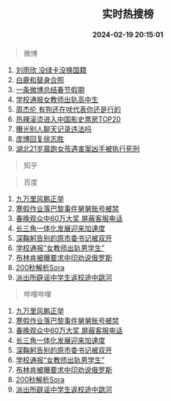 <div align="center"><h2>实时热搜榜</h2><h4>2024-02-19 20:15:01</h4></div>

> 微博  

1. [刘雨欣 没绿卡没换国籍](https://s.weibo.com/weibo?q=%E5%88%98%E9%9B%A8%E6%AC%A3%20%E6%B2%A1%E7%BB%BF%E5%8D%A1%E6%B2%A1%E6%8D%A2%E5%9B%BD%E7%B1%8D&t=31&band_rank=1&Refer=top)<br />
2. [白鹿和替身合照](https://s.weibo.com/weibo?q=%23%E7%99%BD%E9%B9%BF%E5%92%8C%E6%9B%BF%E8%BA%AB%E5%90%88%E7%85%A7%23&t=31&band_rank=2&Refer=top)<br />
3. [一条微博总结春节假期](https://s.weibo.com/weibo?q=%23%E4%B8%80%E6%9D%A1%E5%BE%AE%E5%8D%9A%E6%80%BB%E7%BB%93%E6%98%A5%E8%8A%82%E5%81%87%E6%9C%9F%23&t=31&band_rank=3&Refer=top)<br />
4. [学校通报女教师出轨高中生](https://s.weibo.com/weibo?q=%23%E5%AD%A6%E6%A0%A1%E9%80%9A%E6%8A%A5%E5%A5%B3%E6%95%99%E5%B8%88%E5%87%BA%E8%BD%A8%E9%AB%98%E4%B8%AD%E7%94%9F%23&t=31&band_rank=4&Refer=top)<br />
5. [周杰伦 有狗还在吠代表你还是行的](https://s.weibo.com/weibo?q=%E5%91%A8%E6%9D%B0%E4%BC%A6%20%E6%9C%89%E7%8B%97%E8%BF%98%E5%9C%A8%E5%90%A0%E4%BB%A3%E8%A1%A8%E4%BD%A0%E8%BF%98%E6%98%AF%E8%A1%8C%E7%9A%84&t=31&band_rank=5&Refer=top)<br />
6. [热辣滚烫进入中国影史票房TOP20](https://s.weibo.com/weibo?q=%23%E7%83%AD%E8%BE%A3%E6%BB%9A%E7%83%AB%E8%BF%9B%E5%85%A5%E4%B8%AD%E5%9B%BD%E5%BD%B1%E5%8F%B2%E7%A5%A8%E6%88%BFTOP20%23&t=31&band_rank=6&Refer=top)<br />
7. [曝光别人聊天记录违法吗](https://s.weibo.com/weibo?q=%23%E6%9B%9D%E5%85%89%E5%88%AB%E4%BA%BA%E8%81%8A%E5%A4%A9%E8%AE%B0%E5%BD%95%E8%BF%9D%E6%B3%95%E5%90%97%23&t=31&band_rank=7&Refer=top)<br />
8. [庞博回复徐志胜](https://s.weibo.com/weibo?q=%23%E5%BA%9E%E5%8D%9A%E5%9B%9E%E5%A4%8D%E5%BE%90%E5%BF%97%E8%83%9C%23&t=31&band_rank=8&Refer=top)<br />
9. [湖北21岁晨跑女孩遇害案凶手被执行死刑](https://s.weibo.com/weibo?q=%23%E6%B9%96%E5%8C%9721%E5%B2%81%E6%99%A8%E8%B7%91%E5%A5%B3%E5%AD%A9%E9%81%87%E5%AE%B3%E6%A1%88%E5%87%B6%E6%89%8B%E8%A2%AB%E6%89%A7%E8%A1%8C%E6%AD%BB%E5%88%91%23&t=31&band_rank=9&Refer=top)<br />

> 知乎  


> 百度  

1. [九万里风鹏正举](https://www.baidu.com/s?wd=%E4%B9%9D%E4%B8%87%E9%87%8C%E9%A3%8E%E9%B9%8F%E6%AD%A3%E4%B8%BE&sa=fyb_news&rsv_dl=fyb_news)<br />
2. [寒假作业落巴黎事件舅舅账号被禁](https://www.baidu.com/s?wd=%E5%AF%92%E5%81%87%E4%BD%9C%E4%B8%9A%E8%90%BD%E5%B7%B4%E9%BB%8E%E4%BA%8B%E4%BB%B6%E8%88%85%E8%88%85%E8%B4%A6%E5%8F%B7%E8%A2%AB%E7%A6%81&sa=fyb_news&rsv_dl=fyb_news)<br />
3. [春晚观众中60万大奖 屏蔽客服电话](https://www.baidu.com/s?wd=%E6%98%A5%E6%99%9A%E8%A7%82%E4%BC%97%E4%B8%AD60%E4%B8%87%E5%A4%A7%E5%A5%96+%E5%B1%8F%E8%94%BD%E5%AE%A2%E6%9C%8D%E7%94%B5%E8%AF%9D&sa=fyb_news&rsv_dl=fyb_news)<br />
4. [长三角一体化发展迎来加速度](https://www.baidu.com/s?wd=%E9%95%BF%E4%B8%89%E8%A7%92%E4%B8%80%E4%BD%93%E5%8C%96%E5%8F%91%E5%B1%95%E8%BF%8E%E6%9D%A5%E5%8A%A0%E9%80%9F%E5%BA%A6&sa=fyb_news&rsv_dl=fyb_news)<br />
5. [深鞠躬告别的原市委书记被双开](https://www.baidu.com/s?wd=%E6%B7%B1%E9%9E%A0%E8%BA%AC%E5%91%8A%E5%88%AB%E7%9A%84%E5%8E%9F%E5%B8%82%E5%A7%94%E4%B9%A6%E8%AE%B0%E8%A2%AB%E5%8F%8C%E5%BC%80&sa=fyb_news&rsv_dl=fyb_news)<br />
6. [学校通报“女教师出轨男学生”](https://www.baidu.com/s?wd=%E5%AD%A6%E6%A0%A1%E9%80%9A%E6%8A%A5%E2%80%9C%E5%A5%B3%E6%95%99%E5%B8%88%E5%87%BA%E8%BD%A8%E7%94%B7%E5%AD%A6%E7%94%9F%E2%80%9D&sa=fyb_news&rsv_dl=fyb_news)<br />
7. [布林肯被曝要求中印劝说俄罗斯](https://www.baidu.com/s?wd=%E5%B8%83%E6%9E%97%E8%82%AF%E8%A2%AB%E6%9B%9D%E8%A6%81%E6%B1%82%E4%B8%AD%E5%8D%B0%E5%8A%9D%E8%AF%B4%E4%BF%84%E7%BD%97%E6%96%AF&sa=fyb_news&rsv_dl=fyb_news)<br />
8. [200秒解析Sora](https://www.baidu.com/s?wd=200%E7%A7%92%E8%A7%A3%E6%9E%90Sora&sa=fyb_news&rsv_dl=fyb_news)<br />
9. [派出所辟谣中学生返校途中跳河](https://www.baidu.com/s?wd=%E6%B4%BE%E5%87%BA%E6%89%80%E8%BE%9F%E8%B0%A3%E4%B8%AD%E5%AD%A6%E7%94%9F%E8%BF%94%E6%A0%A1%E9%80%94%E4%B8%AD%E8%B7%B3%E6%B2%B3&sa=fyb_news&rsv_dl=fyb_news)<br />

> 哔哩哔哩  

1. [九万里风鹏正举](https://www.baidu.com/s?wd=%E4%B9%9D%E4%B8%87%E9%87%8C%E9%A3%8E%E9%B9%8F%E6%AD%A3%E4%B8%BE&sa=fyb_news&rsv_dl=fyb_news)<br />
2. [寒假作业落巴黎事件舅舅账号被禁](https://www.baidu.com/s?wd=%E5%AF%92%E5%81%87%E4%BD%9C%E4%B8%9A%E8%90%BD%E5%B7%B4%E9%BB%8E%E4%BA%8B%E4%BB%B6%E8%88%85%E8%88%85%E8%B4%A6%E5%8F%B7%E8%A2%AB%E7%A6%81&sa=fyb_news&rsv_dl=fyb_news)<br />
3. [春晚观众中60万大奖 屏蔽客服电话](https://www.baidu.com/s?wd=%E6%98%A5%E6%99%9A%E8%A7%82%E4%BC%97%E4%B8%AD60%E4%B8%87%E5%A4%A7%E5%A5%96+%E5%B1%8F%E8%94%BD%E5%AE%A2%E6%9C%8D%E7%94%B5%E8%AF%9D&sa=fyb_news&rsv_dl=fyb_news)<br />
4. [长三角一体化发展迎来加速度](https://www.baidu.com/s?wd=%E9%95%BF%E4%B8%89%E8%A7%92%E4%B8%80%E4%BD%93%E5%8C%96%E5%8F%91%E5%B1%95%E8%BF%8E%E6%9D%A5%E5%8A%A0%E9%80%9F%E5%BA%A6&sa=fyb_news&rsv_dl=fyb_news)<br />
5. [深鞠躬告别的原市委书记被双开](https://www.baidu.com/s?wd=%E6%B7%B1%E9%9E%A0%E8%BA%AC%E5%91%8A%E5%88%AB%E7%9A%84%E5%8E%9F%E5%B8%82%E5%A7%94%E4%B9%A6%E8%AE%B0%E8%A2%AB%E5%8F%8C%E5%BC%80&sa=fyb_news&rsv_dl=fyb_news)<br />
6. [学校通报“女教师出轨男学生”](https://www.baidu.com/s?wd=%E5%AD%A6%E6%A0%A1%E9%80%9A%E6%8A%A5%E2%80%9C%E5%A5%B3%E6%95%99%E5%B8%88%E5%87%BA%E8%BD%A8%E7%94%B7%E5%AD%A6%E7%94%9F%E2%80%9D&sa=fyb_news&rsv_dl=fyb_news)<br />
7. [布林肯被曝要求中印劝说俄罗斯](https://www.baidu.com/s?wd=%E5%B8%83%E6%9E%97%E8%82%AF%E8%A2%AB%E6%9B%9D%E8%A6%81%E6%B1%82%E4%B8%AD%E5%8D%B0%E5%8A%9D%E8%AF%B4%E4%BF%84%E7%BD%97%E6%96%AF&sa=fyb_news&rsv_dl=fyb_news)<br />
8. [200秒解析Sora](https://www.baidu.com/s?wd=200%E7%A7%92%E8%A7%A3%E6%9E%90Sora&sa=fyb_news&rsv_dl=fyb_news)<br />
9. [派出所辟谣中学生返校途中跳河](https://www.baidu.com/s?wd=%E6%B4%BE%E5%87%BA%E6%89%80%E8%BE%9F%E8%B0%A3%E4%B8%AD%E5%AD%A6%E7%94%9F%E8%BF%94%E6%A0%A1%E9%80%94%E4%B8%AD%E8%B7%B3%E6%B2%B3&sa=fyb_news&rsv_dl=fyb_news)<br />
